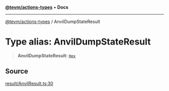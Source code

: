 [**@tevm/actions-types**](../README.md) • **Docs**

***

[@tevm/actions-types](../globals.md) / AnvilDumpStateResult

# Type alias: AnvilDumpStateResult

> **AnvilDumpStateResult**: [`Hex`](Hex.md)

## Source

[result/AnvilResult.ts:30](https://github.com/evmts/tevm-monorepo/blob/main/packages/actions-types/src/result/AnvilResult.ts#L30)

